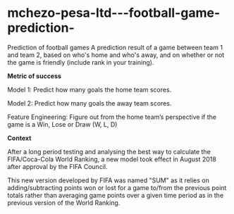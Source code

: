 # mchezo-pesa-ltd---football-game-prediction-
Prediction of football games 
A prediction result of a game between team 1 and team 2, based on who's home and who's away, and on whether or not the game is friendly (include rank in your training).

**Metric of success**

Model 1: Predict how many goals the home team scores.

Model 2: Predict how many goals the away team scores.

Feature Engineering: Figure out from the home team’s perspective if the game is a Win, Lose or Draw (W, L, D)


**Context**

After a long period testing and analysing the best way to calculate the FIFA/Coca-Cola World Ranking, a new model took effect in August 2018 after approval by the FIFA Council.

This new version developed by FIFA was named "SUM" as it relies on adding/subtracting points won or lost for a game to/from the previous point totals rather than averaging game points over a given time period as in the previous version of the World Ranking.

